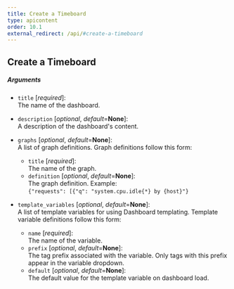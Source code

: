 ```yaml
---
title: Create a Timeboard
type: apicontent
order: 10.1
external_redirect: /api/#create-a-timeboard
---
```


## Create a Timeboard
##### Arguments

* `title` [*required*]:  
    The name of the dashboard.
* `description` [*optional*, *default*=**None**]:  
    A description of the dashboard's content.
* `graphs` [*optional*, *default*=**None**]:  
    A list of graph definitions. Graph definitions follow this form:
    * `title` [*required*]:  
        The name of the graph.
    * `definition` [*optional*, *default*=**None**]:  
        The graph definition. Example:  
        `{"requests": [{"q": "system.cpu.idle{*} by {host}"}`

* `template_variables` [*optional*, *default*=**None**]:  
    A list of template variables for using Dashboard templating. Template variable definitions follow this form:
    * `name` [*required*]:  
        The name of the variable.
    * `prefix` [*optional*, *default*=**None**]:  
        The tag prefix associated with the variable. Only tags with this prefix appear in the variable dropdown.
    * `default` [*optional*, *default*=**None**]:  
        The default value for the template variable on dashboard load.